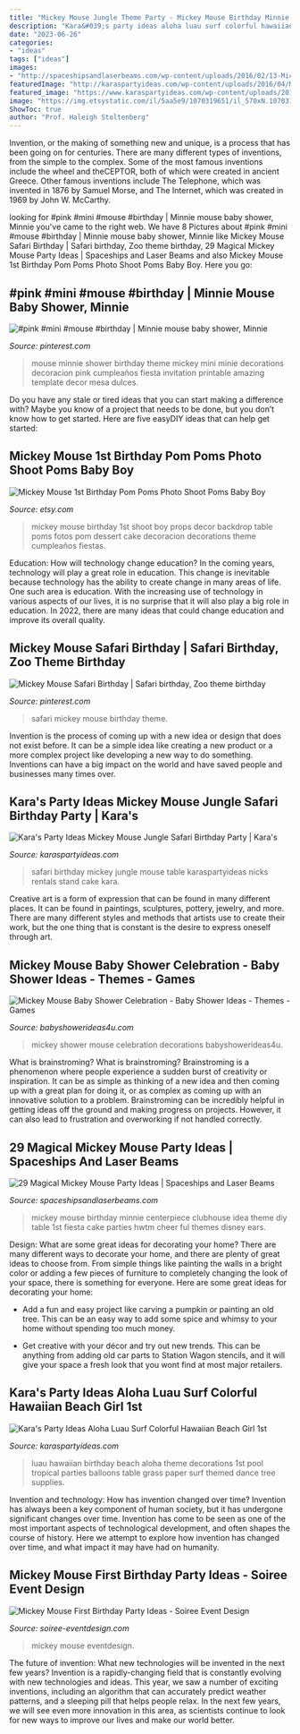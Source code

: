 ```yaml
---
title: "Mickey Mouse Jungle Theme Party - Mickey Mouse Birthday Minnie Centerpiece Clubhouse Idea Theme Diy Table 1st Fiesta Cake Parties Hwtm Cheer Ful Themes Disney Ears"
description: "Kara&#039;s party ideas aloha luau surf colorful hawaiian beach girl 1st"
date: "2023-06-26"
categories:
- "ideas"
tags: ["ideas"]
images:
- "http://spaceshipsandlaserbeams.com/wp-content/uploads/2016/02/13-Mickey-Mouse-Centerpiece-Idea.jpg"
featuredImage: "http://karaspartyideas.com/wp-content/uploads/2016/04/Mickey-Mouse-Jungle-Safari-Birthday-Party-via-Karas-Party-Ideas-KarasPartyIdeas.com51.jpeg"
featured_image: "https://www.karaspartyideas.com/wp-content/uploads/2012/10/420916_512762645420395_1697847297_n_600x900.jpg"
image: "https://img.etsystatic.com/il/5aa5e9/1070319651/il_570xN.1070319651_iuml.jpg?version=0"
ShowToc: true
author: "Prof. Haleigh Stoltenberg"
---
```



Invention, or the making of something new and unique, is a process that has been going on for centuries. There are many different types of inventions, from the simple to the complex. Some of the most famous inventions include the wheel and theCEPTOR, both of which were created in ancient Greece. Other famous inventions include The Telephone, which was invented in 1876 by Samuel Morse, and The Internet, which was created in 1969 by John W. McCarthy.

	

		
looking for #pink #mini #mouse #birthday | Minnie mouse baby shower, Minnie you've came to the right web. We have 8 Pictures about #pink #mini #mouse #birthday | Minnie mouse baby shower, Minnie like Mickey Mouse Safari Birthday | Safari birthday, Zoo theme birthday, 29 Magical Mickey Mouse Party Ideas | Spaceships and Laser Beams and also Mickey Mouse 1st Birthday Pom Poms Photo Shoot Poms Baby Boy. Here you go:
		
    
## #pink #mini #mouse #birthday | Minnie Mouse Baby Shower, Minnie

<img loading=lazy src="https://i.pinimg.com/736x/0b/6a/78/0b6a781ba1ffd2575d41723512ad69c2--minnie-birthday-minnie-mouse-party.jpg" onerror="this.onerror=null;this.src='https://tse1.mm.bing.net/th?id=OIP.VTGWhcKxLEgkLn55kUqSjwHaJ4&amp;pid=15.1';" alt="#pink #mini #mouse #birthday | Minnie mouse baby shower, Minnie">

_Source: pinterest.com_

>mouse minnie shower birthday theme mickey mini minie decorations decoracion pink cumpleaños fiesta invitation printable amazing template decor mesa dulces. 

	

Do you have any stale or tired ideas that you can start making a difference with? Maybe you know of a project that needs to be done, but you don’t know how to get started. Here are five easyDIY ideas that can help get started: 

    
## Mickey Mouse 1st Birthday Pom Poms Photo Shoot Poms Baby Boy

<img loading=lazy src="https://img.etsystatic.com/il/5aa5e9/1070319651/il_570xN.1070319651_iuml.jpg?version=0" onerror="this.onerror=null;this.src='https://tse2.mm.bing.net/th?id=OIP.r_r45TJdD-NeAY5z8_-FigHaKG&amp;pid=15.1';" alt="Mickey Mouse 1st Birthday Pom Poms Photo Shoot Poms Baby Boy">

_Source: etsy.com_

>mickey mouse birthday 1st shoot boy props decor backdrop table poms fotos pom dessert cake decoracion decorations theme cumpleaños fiestas. 

	

Education: How will technology change education?
In the coming years, technology will play a great role in education. This change is inevitable because technology has the ability to create change in many areas of life. One such area is education. With the increasing use of technology in various aspects of our lives, it is no surprise that it will also play a big role in education. In 2022, there are many ideas that could change education and improve its overall quality.

    
## Mickey Mouse Safari Birthday | Safari Birthday, Zoo Theme Birthday

<img loading=lazy src="https://i.pinimg.com/736x/e2/ea/5d/e2ea5da42b44a0355a501a03b7643139.jpg" onerror="this.onerror=null;this.src='https://tse4.mm.bing.net/th?id=OIP.Lhyq-GUt1g5whPXelHkZ5AHaJ3&amp;pid=15.1';" alt="Mickey Mouse Safari Birthday | Safari birthday, Zoo theme birthday">

_Source: pinterest.com_

>safari mickey mouse birthday theme. 

	

Invention is the process of coming up with a new idea or design that does not exist before. It can be a simple idea like creating a new product or a more complex project like developing a new way to do something. Inventions can have a big impact on the world and have saved people and businesses many times over.

    
## Kara&#039;s Party Ideas Mickey Mouse Jungle Safari Birthday Party | Kara&#039;s

<img loading=lazy src="http://karaspartyideas.com/wp-content/uploads/2016/04/Mickey-Mouse-Jungle-Safari-Birthday-Party-via-Karas-Party-Ideas-KarasPartyIdeas.com51.jpeg" onerror="this.onerror=null;this.src='https://tse4.mm.bing.net/th?id=OIP.sFIzNITmvbE8XzUb3OV2rgHaLH&amp;pid=15.1';" alt="Kara&#039;s Party Ideas Mickey Mouse Jungle Safari Birthday Party | Kara&#039;s">

_Source: karaspartyideas.com_

>safari birthday mickey jungle mouse table karaspartyideas nicks rentals stand cake kara. 

	

Creative art is a form of expression that can be found in many different places. It can be found in paintings, sculptures, pottery, jewelry, and more. There are many different styles and methods that artists use to create their work, but the one thing that is constant is the desire to express oneself through art.

    
## Mickey Mouse Baby Shower Celebration - Baby Shower Ideas - Themes - Games

<img loading=lazy src="http://www.babyshowerideas4u.com/wp-content/uploads/2019/04/Mickey-Mouse-Baby-Shower-Celebration-Decorations.jpg" onerror="this.onerror=null;this.src='https://tse4.mm.bing.net/th?id=OIP.qABxfKYW1UmaStEE12vyMAHaK-&amp;pid=15.1';" alt="Mickey Mouse Baby Shower Celebration - Baby Shower Ideas - Themes - Games">

_Source: babyshowerideas4u.com_

>mickey shower mouse celebration decorations babyshowerideas4u. 

	

What is brainstroming?
What is brainstroming? Brainstroming is a phenomenon where people experience a sudden burst of creativity or inspiration. It can be as simple as thinking of a new idea and then coming up with a great plan for doing it, or as complex as coming up with an innovative solution to a problem. Brainstroming can be incredibly helpful in getting ideas off the ground and making progress on projects. However, it can also lead to frustration and overworking if not handled correctly.

    
## 29 Magical Mickey Mouse Party Ideas | Spaceships And Laser Beams

<img loading=lazy src="http://spaceshipsandlaserbeams.com/wp-content/uploads/2016/02/13-Mickey-Mouse-Centerpiece-Idea.jpg" onerror="this.onerror=null;this.src='https://tse4.mm.bing.net/th?id=OIP.vjoXcgXWTEK3-QNmBJlt3wHaLH&amp;pid=15.1';" alt="29 Magical Mickey Mouse Party Ideas | Spaceships and Laser Beams">

_Source: spaceshipsandlaserbeams.com_

>mickey mouse birthday minnie centerpiece clubhouse idea theme diy table 1st fiesta cake parties hwtm cheer ful themes disney ears. 

	

Design: What are some great ideas for decorating your home?
There are many different ways to decorate your home, and there are plenty of great ideas to choose from. From simple things like painting the walls in a bright color or adding a few pieces of furniture to completely changing the look of your space, there is something for everyone. Here are some great ideas for decorating your home: 
- Add a fun and easy project like carving a pumpkin or painting an old tree. This can be an easy way to add some spice and whimsy to your home without spending too much money. 

- Get creative with your décor and try out new trends. This can be anything from adding old car parts to Station Wagon stencils, and it will give your space a fresh look that you wont find at most major retailers.

    
## Kara&#039;s Party Ideas Aloha Luau Surf Colorful Hawaiian Beach Girl 1st

<img loading=lazy src="https://www.karaspartyideas.com/wp-content/uploads/2012/10/420916_512762645420395_1697847297_n_600x900.jpg" onerror="this.onerror=null;this.src='https://tse3.mm.bing.net/th?id=OIP.Fxo3KzrSr5Zu7pfNf0ZchwHaLH&amp;pid=15.1';" alt="Kara&#039;s Party Ideas Aloha Luau Surf Colorful Hawaiian Beach Girl 1st">

_Source: karaspartyideas.com_

>luau hawaiian birthday beach aloha theme decorations 1st pool tropical parties balloons table grass paper surf themed dance tree supplies. 

	

Invention and technology: How has invention changed over time?
Invention has always been a key component of human society, but it has undergone significant changes over time. Invention has come to be seen as one of the most important aspects of technological development, and often shapes the course of history. Here we attempt to explore how invention has changed over time, and what impact it may have had on humanity.

    
## Mickey Mouse First Birthday Party Ideas - Soiree Event Design

<img loading=lazy src="http://soiree-eventdesign.com/wp-content/uploads/2017/03/Mickey-Mouse-first-birthday-party-decorations.jpg" onerror="this.onerror=null;this.src='https://tse1.mm.bing.net/th?id=OIP.YLFcALPCJDKA-_WiwcYccAHaK4&amp;pid=15.1';" alt="Mickey Mouse First Birthday Party Ideas - Soiree Event Design">

_Source: soiree-eventdesign.com_

>mickey mouse eventdesign. 

	

The future of invention: What new technologies will be invented in the next few years?
Invention is a rapidly-changing field that is constantly evolving with new technologies and ideas. This year, we saw a number of exciting inventions, including an algorithm that can accurately predict weather patterns, and a sleeping pill that helps people relax. In the next few years, we will see even more innovation in this area, as scientists continue to look for new ways to improve our lives and make our world better.

